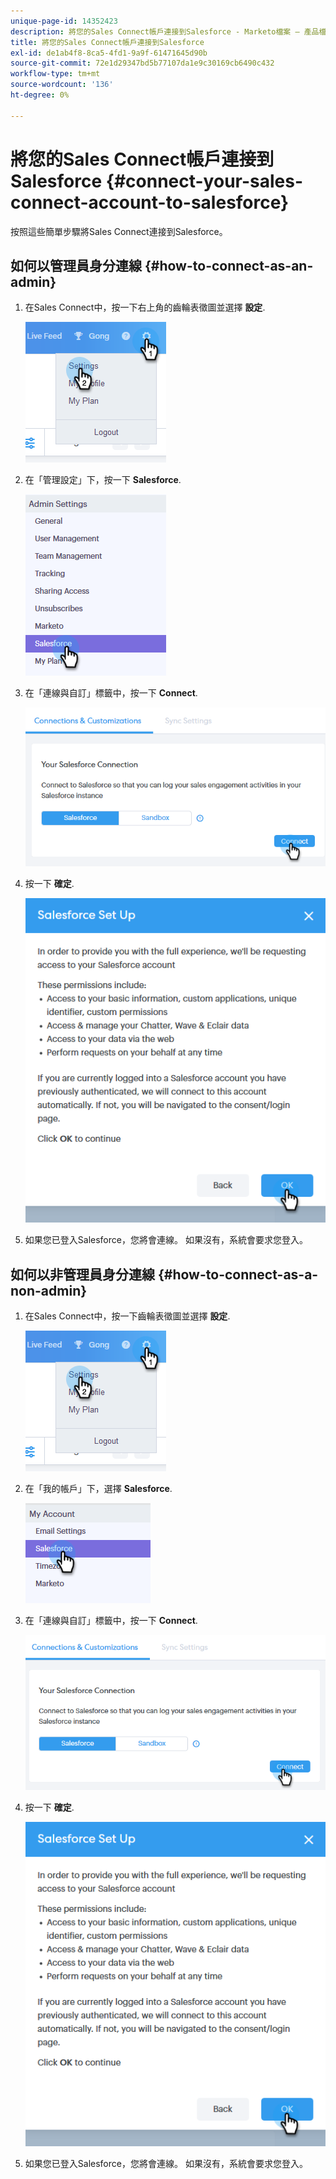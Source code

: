 ```yaml
---
unique-page-id: 14352423
description: 將您的Sales Connect帳戶連接到Salesforce - Marketo檔案 — 產品檔案
title: 將您的Sales Connect帳戶連接到Salesforce
exl-id: de1ab4f8-8ca5-4fd1-9a9f-61471645d90b
source-git-commit: 72e1d29347bd5b77107da1e9c30169cb6490c432
workflow-type: tm+mt
source-wordcount: '136'
ht-degree: 0%

---
```


# 將您的Sales Connect帳戶連接到Salesforce {#connect-your-sales-connect-account-to-salesforce}

按照這些簡單步驟將Sales Connect連接到Salesforce。

## 如何以管理員身分連線 {#how-to-connect-as-an-admin}

1. 在Sales Connect中，按一下右上角的齒輪表徵圖並選擇 **設定**.

   ![](assets/one.png)

1. 在「管理設定」下，按一下 **Salesforce**.

   ![](assets/six.png)

1. 在「連線與自訂」標籤中，按一下 **Connect**.

   ![](assets/seven.png)

1. 按一下 **確定**.

   ![](assets/four.png)

1. 如果您已登入Salesforce，您將會連線。 如果沒有，系統會要求您登入。

## 如何以非管理員身分連線 {#how-to-connect-as-a-non-admin}

1. 在Sales Connect中，按一下齒輪表徵圖並選擇 **設定**.

   ![](assets/one.png)

1. 在「我的帳戶」下，選擇 **Salesforce**.

   ![](assets/two.png)

1. 在「連線與自訂」標籤中，按一下 **Connect**.

   ![](assets/three.png)

1. 按一下 **確定**.

   ![](assets/four.png)

1. 如果您已登入Salesforce，您將會連線。 如果沒有，系統會要求您登入。
